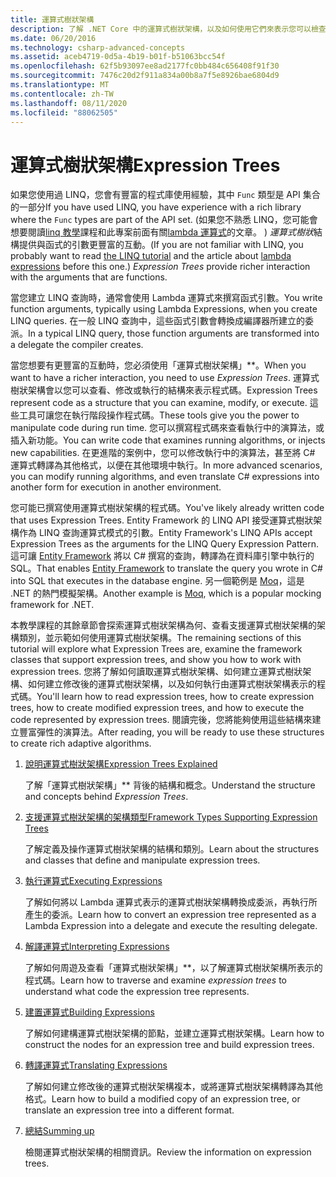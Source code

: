 ```yaml
---
title: 運算式樹狀架構
description: 了解 .NET Core 中的運算式樹狀架構，以及如何使用它們來表示您可以檢查、修改和執行的程式碼結構。
ms.date: 06/20/2016
ms.technology: csharp-advanced-concepts
ms.assetid: aceb4719-0d5a-4b19-b01f-b51063bcc54f
ms.openlocfilehash: 62f5b93097ee8ad2177fc0bb484c656408f91f30
ms.sourcegitcommit: 7476c20d2f911a834a00b8a7f5e8926bae6804d9
ms.translationtype: MT
ms.contentlocale: zh-TW
ms.lasthandoff: 08/11/2020
ms.locfileid: "88062505"
---
```

# <a name="expression-trees"></a><span data-ttu-id="ca442-103">運算式樹狀架構</span><span class="sxs-lookup"><span data-stu-id="ca442-103">Expression Trees</span></span>

<span data-ttu-id="ca442-104">如果您使用過 LINQ，您會有豐富的程式庫使用經驗，其中 `Func` 類型是 API 集合的一部分</span><span class="sxs-lookup"><span data-stu-id="ca442-104">If you have used LINQ, you have experience with a rich library where the `Func` types are part of the API set.</span></span> <span data-ttu-id="ca442-105"> (如果您不熟悉 LINQ，您可能會想要閱讀[linq 教學](linq/index.md)課程和此專案前面有關[lambda 運算式](language-reference/operators/lambda-expressions.md)的文章。 ) *運算式樹狀*結構提供與函式的引數更豐富的互動。</span><span class="sxs-lookup"><span data-stu-id="ca442-105">(If you are not familiar with LINQ, you probably want to read [the LINQ tutorial](linq/index.md) and the article about [lambda expressions](language-reference/operators/lambda-expressions.md) before this one.) *Expression Trees* provide richer interaction with the arguments that are functions.</span></span>

<span data-ttu-id="ca442-106">當您建立 LINQ 查詢時，通常會使用 Lambda 運算式來撰寫函式引數。</span><span class="sxs-lookup"><span data-stu-id="ca442-106">You write function arguments, typically using Lambda Expressions, when you create LINQ queries.</span></span> <span data-ttu-id="ca442-107">在一般 LINQ 查詢中，這些函式引數會轉換成編譯器所建立的委派。</span><span class="sxs-lookup"><span data-stu-id="ca442-107">In a typical LINQ query, those function arguments are transformed into a delegate the compiler creates.</span></span>

<span data-ttu-id="ca442-108">當您想要有更豐富的互動時，您必須使用「運算式樹狀架構」\*\*。</span><span class="sxs-lookup"><span data-stu-id="ca442-108">When you want to have a richer interaction, you need to use *Expression Trees*.</span></span>
<span data-ttu-id="ca442-109">運算式樹狀架構會以您可以查看、修改或執行的結構來表示程式碼。</span><span class="sxs-lookup"><span data-stu-id="ca442-109">Expression Trees represent code as a structure that you can examine, modify, or execute.</span></span> <span data-ttu-id="ca442-110">這些工具可讓您在執行階段操作程式碼。</span><span class="sxs-lookup"><span data-stu-id="ca442-110">These tools give you the power to manipulate code during run time.</span></span> <span data-ttu-id="ca442-111">您可以撰寫程式碼來查看執行中的演算法，或插入新功能。</span><span class="sxs-lookup"><span data-stu-id="ca442-111">You can write code that examines running algorithms, or injects new capabilities.</span></span> <span data-ttu-id="ca442-112">在更進階的案例中，您可以修改執行中的演算法，甚至將 C# 運算式轉譯為其他格式，以便在其他環境中執行。</span><span class="sxs-lookup"><span data-stu-id="ca442-112">In more advanced scenarios, you can modify running algorithms, and even translate C# expressions into another form for execution in another environment.</span></span>

<span data-ttu-id="ca442-113">您可能已撰寫使用運算式樹狀架構的程式碼。</span><span class="sxs-lookup"><span data-stu-id="ca442-113">You've likely already written code that uses Expression Trees.</span></span> <span data-ttu-id="ca442-114">Entity Framework 的 LINQ API 接受運算式樹狀架構作為 LINQ 查詢運算式模式的引數。</span><span class="sxs-lookup"><span data-stu-id="ca442-114">Entity Framework's LINQ APIs accept Expression Trees as the arguments for the LINQ Query Expression Pattern.</span></span>
<span data-ttu-id="ca442-115">這可讓 [Entity Framework](/ef/) 將以 C# 撰寫的查詢，轉譯為在資料庫引擎中執行的 SQL。</span><span class="sxs-lookup"><span data-stu-id="ca442-115">That enables [Entity Framework](/ef/) to translate the query you wrote in C# into SQL that executes in the database engine.</span></span> <span data-ttu-id="ca442-116">另一個範例是 [Moq](https://github.com/Moq/moq)，這是 .NET 的熱門模擬架構。</span><span class="sxs-lookup"><span data-stu-id="ca442-116">Another example is [Moq](https://github.com/Moq/moq), which is a popular mocking framework for .NET.</span></span>

<span data-ttu-id="ca442-117">本教學課程的其餘章節會探索運算式樹狀架構為何、查看支援運算式樹狀架構的架構類別，並示範如何使用運算式樹狀架構。</span><span class="sxs-lookup"><span data-stu-id="ca442-117">The remaining sections of this tutorial will explore what Expression Trees are, examine the framework classes that support expression trees, and show you how to work with expression trees.</span></span> <span data-ttu-id="ca442-118">您將了解如何讀取運算式樹狀架構、如何建立運算式樹狀架構、如何建立修改後的運算式樹狀架構，以及如何執行由運算式樹狀架構表示的程式碼。</span><span class="sxs-lookup"><span data-stu-id="ca442-118">You'll learn how to read expression trees, how to create expression trees, how to create modified expression trees, and how to execute the code represented by expression trees.</span></span> <span data-ttu-id="ca442-119">閱讀完後，您將能夠使用這些結構來建立豐富彈性的演算法。</span><span class="sxs-lookup"><span data-stu-id="ca442-119">After reading, you will be ready to use these structures to create rich adaptive algorithms.</span></span>

1. [<span data-ttu-id="ca442-120">說明運算式樹狀架構</span><span class="sxs-lookup"><span data-stu-id="ca442-120">Expression Trees Explained</span></span>](expression-trees-explained.md)

    <span data-ttu-id="ca442-121">了解「運算式樹狀架構」\*\* 背後的結構和概念。</span><span class="sxs-lookup"><span data-stu-id="ca442-121">Understand the structure and concepts behind *Expression Trees*.</span></span>

2. [<span data-ttu-id="ca442-122">支援運算式樹狀架構的架構類型</span><span class="sxs-lookup"><span data-stu-id="ca442-122">Framework Types Supporting Expression Trees</span></span>](expression-classes.md)

    <span data-ttu-id="ca442-123">了解定義及操作運算式樹狀架構的結構和類別。</span><span class="sxs-lookup"><span data-stu-id="ca442-123">Learn about the structures and classes that define and manipulate expression trees.</span></span>

3. [<span data-ttu-id="ca442-124">執行運算式</span><span class="sxs-lookup"><span data-stu-id="ca442-124">Executing Expressions</span></span>](expression-trees-execution.md)

    <span data-ttu-id="ca442-125">了解如何將以 Lambda 運算式表示的運算式樹狀架構轉換成委派，再執行所產生的委派。</span><span class="sxs-lookup"><span data-stu-id="ca442-125">Learn how to convert an expression tree represented as a Lambda Expression into a delegate and execute the resulting delegate.</span></span>

4. [<span data-ttu-id="ca442-126">解譯運算式</span><span class="sxs-lookup"><span data-stu-id="ca442-126">Interpreting Expressions</span></span>](expression-trees-interpreting.md)

    <span data-ttu-id="ca442-127">了解如何周遊及查看「運算式樹狀架構」\*\*，以了解運算式樹狀架構所表示的程式碼。</span><span class="sxs-lookup"><span data-stu-id="ca442-127">Learn how to traverse and examine *expression trees* to understand what code the expression tree represents.</span></span>

5. [<span data-ttu-id="ca442-128">建置運算式</span><span class="sxs-lookup"><span data-stu-id="ca442-128">Building Expressions</span></span>](expression-trees-building.md)

    <span data-ttu-id="ca442-129">了解如何建構運算式樹狀架構的節點，並建立運算式樹狀架構。</span><span class="sxs-lookup"><span data-stu-id="ca442-129">Learn how to construct the nodes for an expression tree and build expression trees.</span></span>

6. [<span data-ttu-id="ca442-130">轉譯運算式</span><span class="sxs-lookup"><span data-stu-id="ca442-130">Translating Expressions</span></span>](expression-trees-translating.md)

    <span data-ttu-id="ca442-131">了解如何建立修改後的運算式樹狀架構複本，或將運算式樹狀架構轉譯為其他格式。</span><span class="sxs-lookup"><span data-stu-id="ca442-131">Learn how to build a modified copy of an expression tree, or translate an expression tree into a different format.</span></span>

7. [<span data-ttu-id="ca442-132">總結</span><span class="sxs-lookup"><span data-stu-id="ca442-132">Summing up</span></span>](expression-trees-summary.md)

    <span data-ttu-id="ca442-133">檢閱運算式樹狀架構的相關資訊。</span><span class="sxs-lookup"><span data-stu-id="ca442-133">Review the information on expression trees.</span></span>
